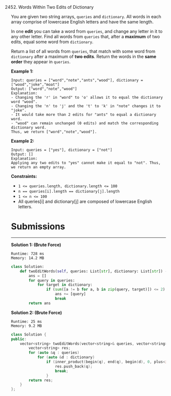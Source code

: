 2452. Words Within Two Edits of Dictionary

You are given two string arrays, `queries` and `dictionary`. All words in each array comprise of lowercase English letters and have the same length.

In one **edit** you can take a word from `queries`, and change any letter in it to any other letter. Find all words from `queries` that, after a **maximum** of two edits, equal some word from `dictionary`.

Return a list of all words from `queries`, that match with some word from `dictionary` after a maximum of **two edits**. Return the words in the **same order** they appear in `queries`.

 

**Example 1:**
```
Input: queries = ["word","note","ants","wood"], dictionary = ["wood","joke","moat"]
Output: ["word","note","wood"]
Explanation:
- Changing the 'r' in "word" to 'o' allows it to equal the dictionary word "wood".
- Changing the 'n' to 'j' and the 't' to 'k' in "note" changes it to "joke".
- It would take more than 2 edits for "ants" to equal a dictionary word.
- "wood" can remain unchanged (0 edits) and match the corresponding dictionary word.
Thus, we return ["word","note","wood"].
```

**Example 2:**
```
Input: queries = ["yes"], dictionary = ["not"]
Output: []
Explanation:
Applying any two edits to "yes" cannot make it equal to "not". Thus, we return an empty array.
```

**Constraints:**

* `1 <= queries.length, dictionary.length <= 100`
* `n == queries[i].length == dictionary[j].length`
* `1 <= n <= 100`
* All queries[i] and dictionary[j] are composed of lowercase English letters.

# Submissions
---
**Solution 1: (Brute Force)**
```
Runtime: 728 ms
Memory: 14.2 MB
```
```python
class Solution:
    def twoEditWords(self, queries: List[str], dictionary: List[str]) -> List[str]:
        ans = []
        for query in queries:
            for target in dictionary:
                if (sum([a != b for a, b in zip(query, target)]) <= 2):
                    ans += [query]
                    break
        return ans
```

**Solution 2: (Brute Force)**
```
Runtime: 25 ms
Memory: 9.2 MB
```
```c++
class Solution {
public:
    vector<string> twoEditWords(vector<string>& queries, vector<string>& dictionary) {
        vector<string> res;
        for (auto &q : queries)
            for (auto &d : dictionary)
                if (inner_product(begin(q), end(q), begin(d), 0, plus<int>(), not_equal_to<char>()) < 3) {
                    res.push_back(q);
                    break;
                }
        return res;
    }
};
```
